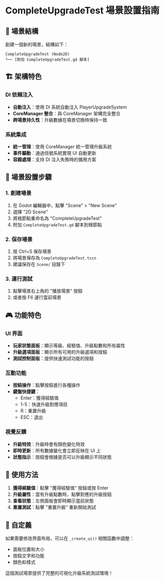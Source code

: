 # CompleteUpgradeTest 場景設置指南

## 🎯 場景結構

創建一個新的場景，結構如下：

```
CompleteUpgradeTest (Node2D)
└── [附加 CompleteUpgradeTest.gd 腳本]
```

## 🏗️ 架構特色

### DI 依賴注入

- **自動注入**：使用 DI 系統自動注入 PlayerUpgradeSystem
- **CoreManager 整合**：與 CoreManager 架構完全整合
- **跨場景持久性**：升級數據在場景切換時保持一致

### 系統集成

- **統一管理**：使用 CoreManager 統一管理升級系統
- **事件驅動**：通過信號系統實現 UI 自動更新
- **容錯處理**：支持 DI 注入失敗時的備用方案

## 🎨 場景設置步驟

### 1. 創建場景

1. 在 Godot 編輯器中，點擊 "Scene" > "New Scene"
2. 選擇 "2D Scene"
3. 將根節點重命名為 "CompleteUpgradeTest"
4. 附加 `CompleteUpgradeTest.gd` 腳本到根節點

### 2. 保存場景

1. 按 Ctrl+S 保存場景
2. 將場景保存為 `CompleteUpgradeTest.tscn`
3. 建議保存在 `Scene/` 目錄下

### 3. 運行測試

1. 點擊場景右上角的 "播放場景" 按鈕
2. 或者按 F6 運行當前場景

## 🎮 功能特色

### UI 界面

- **玩家狀態面板**：顯示等級、經驗值、升級點數和所有屬性
- **升級選項面板**：顯示所有可用的升級選項和按鈕
- **測試控制面板**：提供快速測試功能的按鈕

### 互動功能

- **按鈕操作**：點擊按鈕進行各種操作
- **鍵盤快捷鍵**：
  - Enter：獲得經驗值
  - 1-5：快速升級對應項目
  - R：重置升級
  - ESC：退出

### 視覺反饋

- **升級特效**：升級時會有顏色變化特效
- **即時更新**：所有數據變化會立即反映在 UI 上
- **狀態指示**：按鈕會根據是否可以升級顯示不同狀態

## 🎪 使用方法

1. **獲得經驗值**：點擊 "獲得經驗值" 按鈕或按 Enter
2. **升級屬性**：當有升級點數時，點擊對應的升級按鈕
3. **查看狀態**：左側面板會即時顯示當前狀態
4. **重置測試**：點擊 "重置升級" 重新開始測試

## 🔧 自定義

如果需要修改界面布局，可以在 `_create_ui()` 相關函數中調整：

- 面板位置和大小
- 按鈕文字和功能
- 顏色和樣式

這個測試場景提供了完整的可視化升級系統測試環境！
